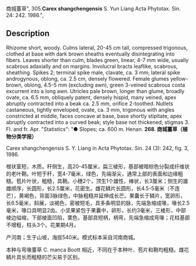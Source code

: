 商城薹草",
305.**Carex shangchengensis** S. Yun Liang Acta Phytotax. Sin. 24: 242. 1986.",

## Description
Rhizome short, woody. Culms lateral, 20-45 cm tall, compressed trigonous, clothed at base with dark brown sheaths eventually disintegrating into fibers. Leaves shorter than culm, blades green, linear, 4-7 mm wide, usually scabrous adaxially and on margins. Involucral bracts leaflike, scabrous, sheathing. Spikes 2; terminal spike male, clavate, ca. 3 mm; lateral spike androgynous, oblong, ca. 2.5 cm, densely flowered. Female glumes yellow-brown, oblong, 4.5-5 mm (excluding awn), green 3-veined scabrous costa excurrent into a long awn. Utricles pale brown, longer than glume, broadly ovate, ca. 6.5 mm, obliquely patent, densely hispid, many veined, apex abruptly contracted into a beak ca. 2.5 mm, orifice 2-toothed. Nutlets castaneous, tightly enveloped, ovate, ca. 3 mm, trigonous with angles constricted at middle, faces concave at base, base shortly stipitate, apex abruptly contracted into a curved beak; style base not thickened; stigmas 3. Fl. and fr. Apr.
  "Statistics": "● Slopes; ca. 600 m. Henan.
**268. 商城薹草（植物分类学报）**

Carex shangchengensis S. Y. Liang in Acta Phytotax. Sin. 24 (3): 242, fig. 3, 1986.

根状茎短，木质。秆侧生，高20-45厘米，扁三棱形，基部被暗棕色分裂成纤维状的老叶鞘。叶短于秆，宽4-7毫米，绿色，先端渐尖，通常上部的表面和边缘粗糙。苞片叶状，粗糙，具鞘。小穗2个，顶生1个雄性，棒状，长3厘米；侧生的雄雌顺序，长圆形，长2.5厘米，花密生。雌花鳞片长圆形，长4.5-5毫米（不连芒），黄褐色，背面3脉绿色，中脉粗糙并延伸成长芒。果囊长于鳞片，宽卵形，长6.5毫米，斜展，淡褐色，密被短毛，具多条明显的脉，先端急缩成喙，喙长2.5毫米，喙口具明显2齿。小坚果紧包于果囊中，卵形，长约3毫米，三棱形，中部棱边缢缩，下部棱面凹陷，栗色，基部具短柄，柄弯，先端急缩成弯喙；花柱基部不增粗，柱头3个。花果期4月。

产河南；生于山坡，海拔540米。模式标本采自河南商城。

本种与弯喙薹草 C. manca Boott 相近，不同在于本种叶、苞片和鞘均粗糙。雌花鳞片具长而粗糙的芒尖易于区别。
